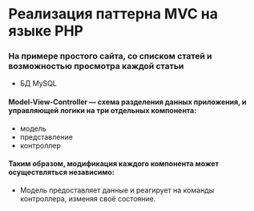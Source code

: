 # Реализация паттерна MVC на языке PHP

### На примере простого сайта, со списком статей и возможностью просмотра каждой статьи

- БД MySQL


#### Model-View-Controller — схема разделения данных приложения, и управляющей логики на три отдельных компонента: 

- модель
- представление
- контроллер 

#### Таким образом, модификация каждого компонента может осуществляться независимо:

- Модель предоставляет данные и реагирует на команды контроллера, изменяя своё состояние.

